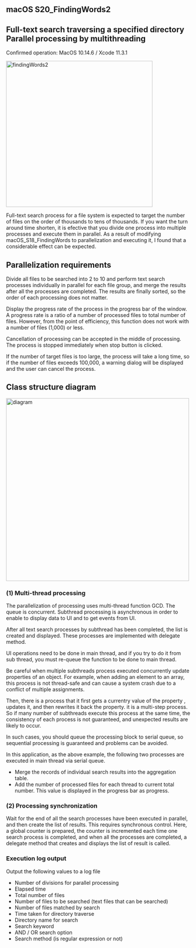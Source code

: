 ## macOS S20_FindingWords2
## Full-text search traversing a specified directory Parallel processing by multithreading

Confirmed operation: MacOS 10.14.6 / Xcode 11.3.1

<img src="http://mikomokaru.sakura.ne.jp/data/B43/findingWords2.png" alt="findingWords2" title="findingWords2" width="400">

Full-text search process for a file system is expected to target the number of files on the order of thousands to tens of thousands. If you want the turn around time shorten, it is efective that you divide one process into multiple processes and execute them in parallel. As a result of modifying macOS_S18_FindingWords to parallelization and executing it, I found that a considerable effect can be expected.

## Parallelization requirements
Divide all files to be searched into 2 to 10 and perform text search processes individually in parallel for each file group, and merge the results after all the processes are completed. The results are finally sorted, so the order of each processing does not matter.

Display the progress rate of the process in the progress bar of the window. A progress rate is a ratio of a number of processed files to total number of files. However, from the point of efficiency, this function does not work with a number of files (1,000) or less.

Cancellation of processing can be accepted in the middle of processing. The process is stopped immediately when stop button is clicked.

If the number of target files is too large, the process will take a long time, so if the number of files exceeds 100,000, a warning dialog will be displayed and the user can cancel the process.

## Class structure diagram

<img src="http://mikomokaru.sakura.ne.jp/data/B43/findingWords2-2.png" alt="diagram" title="diagram" width="500">

### (1) Multi-thread processing
The parallelization of processing uses multi-thread function GCD. The queue is concurrent. Subthread processing is asynchronous in order to enable to display data to UI and to get events from UI.

After all text search processes by subthread has been completed, the list is created and displayed. These processes are implemented with delegate method.

UI operations need to be done in main thread, and if you try to do it from sub thread, you must re-queue the function to be done to main thread.

Be careful when multiple subthreads process executed concurrently update properties of an object. For example, when adding an element to an array, this process is not thread-safe and can cause a system crash due to a conflict of multiple assignments.

Then, there is a process that it first gets a currentry value of the property , updates it, and then rewrites it back the property. it is a multi-step process. So if many number of subthreads execute this process at the same time, the consistency of each process is not guaranteed, and unexpected results are likely to occur.

In such cases, you should queue the processing block to serial queue, so sequential processing is guaranteed and problems can be avoided.

In this application, as the above example, the following two processes are executed in main thread via serial queue.
* Merge the records of individual search results into the aggregation table.
* Add the number of processed files for each thread to current total number. This value is displayed in the progress bar as progress.

### (2) Processing synchronization
Wait for the end of all the search processes have been executed in parallel, and then create the list of results. This requires synchronous control. Here, a global counter is prepared, the counter is incremented each time one search process is completed, and when all the processes are completed, a delegate method that creates and displays the list of result is called.

### Execution log output
Output the following values to a log file
* Number of divisions for parallel processing
* Elapsed time
* Total number of files
* Number of files to be searched (text files that can be searched)
* Number of files matched by search
* Time taken for directory traverse
* Directory name for search
* Search keyword
* AND / OR search option
* Search method (is regular expression or not)

